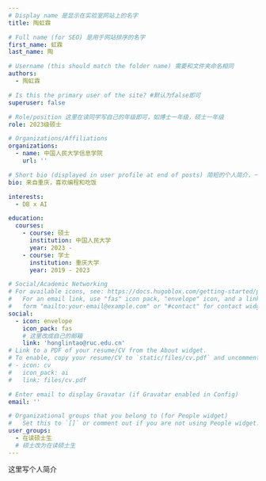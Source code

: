 ```yaml
---
# Display name 是显示在实验室网站上的名字
title: 陶虹霖

# Full name (for SEO) 是用于网站排序的名字
first_name: 虹霖
last_name: 陶

# Username (this should match the folder name) 需要和文件夹命名相同
authors:
  - 陶虹霖

# Is this the primary user of the site? #默认为false即可
superuser: false

# Role/position 这里在读同学写自己的年级即可，如博士一年级，硕士一年级
role: 2023级硕士

# Organizations/Affiliations
organizations:
  - name: 中国人民大学信息学院
    url: ''

# Short bio (displayed in user profile at end of posts) 简短的个人简介，一两句话即可
bio: 来自重庆，喜欢编程和吃饭

interests:
  - DB x AI

education:
  courses:
    - course: 硕士
      institution: 中国人民大学 
      year: 2023 -
    - course: 学士
      institution: 重庆大学
      year: 2019 - 2023

# Social/Academic Networking
# For available icons, see: https://docs.hugoblox.com/getting-started/page-builder/#icons
#   For an email link, use "fas" icon pack, "envelope" icon, and a link in the
#   form "mailto:your-email@example.com" or "#contact" for contact widget.
social:
  - icon: envelope
    icon_pack: fas
    # 这里改成自己的邮箱
    link: 'honglintao@ruc.edu.cn'
# Link to a PDF of your resume/CV from the About widget.
# To enable, copy your resume/CV to `static/files/cv.pdf` and uncomment the lines below.
# - icon: cv
#   icon_pack: ai
#   link: files/cv.pdf

# Enter email to display Gravatar (if Gravatar enabled in Config)
email: ''

# Organizational groups that you belong to (for People widget)
#   Set this to `[]` or comment out if you are not using People widget.
user_groups:
  - 在读硕士生
  # 硕士改为在读硕士生
---
```


这里写个人简介